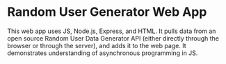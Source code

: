 # Random User Generator Web App
This web app uses JS, Node.js, Express, and HTML. It pulls data from an open source Random User Data Generator API (either directly through the browser or through the server),
and adds it to the web page. It demonstrates understanding of asynchronous programming in JS.
